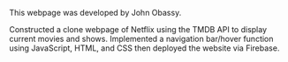 This webpage was developed by John Obassy.

Constructed a clone webpage of Netflix using the TMDB API to display current movies and shows. Implemented a navigation bar/hover function using JavaScript, HTML, and CSS then deployed the website via Firebase. 
